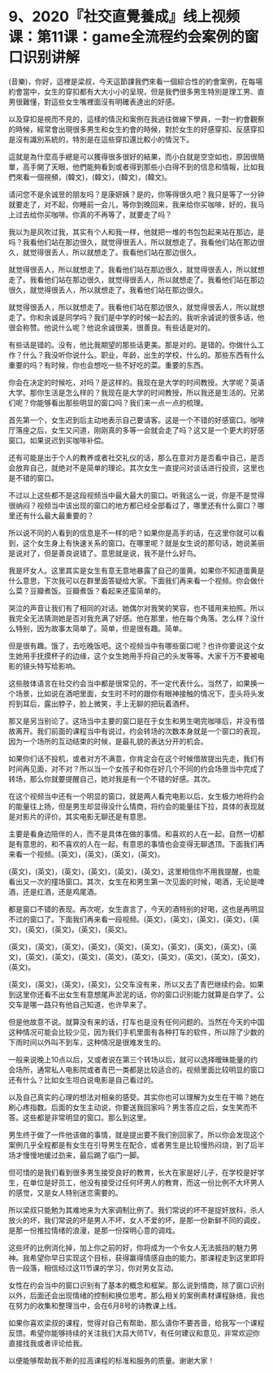 # 9、2020『社交直覺養成』线上视频课：第11课：game全流程约会案例的窗口识别讲解

(音樂)，你好，這裡是梁叔，今天這節課我們來看一個綜合性的約會案例，在每場約會當中，女生的穿扣都有大大小小的呈現，但是我們很多男生特別是理工男、直男很難懂，對這些女生嘴裡面沒有明確表達出的好感。

以及穿扣是視而不見的，這樣的情況和案例在我過往做線下學員，一對一約會觀察的時候，經常會出現很多男生和女生約會的時候，對於女生的好感穿扣、反感穿扣是沒有識別系統的，特別是在這些穿扣還比較小的情況下。

這就是為什麼高手總是可以獲得很多很好的結果，而小白就是空空如也，原因很簡單，高手開了天眼，他們能夠看到或者得到那些小白得不到的信息和情報，比如我們來看一個視頻，(韓文)，(韓文)，(韓文)，(韓文)。

请问您不是余诚昱的朋友吗？是康妍姨？是的，你等得很久吧？我只是等了一分钟就要走了，对不起，你睡前一会儿，等你到晚回来，我来给你买咖啡，好的，我马上过去给你买咖啡。你真的不再等了，就要走了吗？

我以为是风吹过我，其实有个人和我一样，他就把一堆的书包包起来站在那边，是吗？我看他们站在那边很久，就觉得很丢人，所以就想走了。我看他们站在那边很久，就觉得很丢人，所以就想走了。我看他们站在那边很久。

就觉得很丢人，所以就想走了。我看他们站在那边很久，就觉得很丢人，所以就想走了。我看他们站在那边很久，就觉得很丢人，所以就想走了。我看他们站在那边很久，就觉得很丢人，所以就想走了。我看他们站在那边很久。

就觉得很丢人，所以就想走了。我看他们站在那边很久，就觉得很丢人，所以就想走了。你和余诚是同学吗？我们是中学的时候一起去的。我听余诚说的很多话，他很会称赞。他说什么呢？他说余诚很美，很善良。有些话是对的。

有些话是错的。没有，他比我期望的那些话更美。那是对的。是错的。你做什么工作？什么？我没听你说什么。职业，年龄，出生的学校，什么的。那些东西有什么重要的吗？有时候，你也会想吃一些不好吃的菜。重要的东西。

你会在决定的时候吃，对吗？是这样的。我现在是大学的时间教授。大学呢？英语大学。那你生活是怎么样的？我现在是大学的时间教授，所以我还是生活的。兄弟们呢？你能够看出那些明显的窗口吗？我们来一点一点的梳理。

首先第一个，女生迟到后主动地表示自己要请客。这是一个不错的好感窗口。咖啡厅落座之后，女生又问道，刚刚真的多等一会就会走了吗？这又是一个更大的好感窗口。如果说迟到买咖啡补偿。

还有可能是出于个人的教养或者社交礼仪的话，那么在意对方是否看中自己，是否会放弃自己，就绝对不是简单的理论。其次女生一直提问对谈话进行投资，这里也是不错的窗口。

不过以上这些都不是这段视频当中最大最大的窗口。听我这么一说，你是不是觉得很纳闷？视频当中该出现的窗口的地方都已经全部看过了，哪里还有什么窗口？哪里还有什么最大最重要的？

所以说不同的人看到的信息是不一样的吧？如果你是高手的话，在这里你就可以看到，这个女生身上有快速关系的窗口。在哪里呢？就是女生说的那句话，她说美丽是说对了，但是善良说错了。意思就是说，我不是什么好鸟。

我是坏女人。这里其实是女生有意无意地暴露了自己的蛋黄。如果你不知道蛋黄是什么意思，下次我可以在群里面答疑给大家。下面我们再来看一个视频。你会做什么菜？豆瓣煮饭。豆瓣煮饭？看起来还蛮简单的。

哭泣的声音让我们有了相同的对话。她偶尔对我笑的笑容，也不错用来拍照。所以我完全无法猜测她是否对我充满了好感。他在那里，他在每个角落。怎么样？没什么特别，因为故事太简单了。简单，但是很有趣。简单。

但是很有趣。饿了，去吃晚饭吧。这个视频当中有哪些窗口呢？也许你要说这个女生她用手抚摸杯子的边缘，这个女生她用手捋自己的头发等等。大家千万不要被电影的镜头特写给影响。

这些肢体语言在社交约会当中都是很常见的，不一定代表什么。当然了，如果换一个场景，比如说在酒吧里面，女生时不时的跟你有眼神接触的情况下，歪头将头发捋到耳后，露出脖子，脸上微笑，手上无聊的把玩着酒杯。

那又是另当别论了。这场当中主要的窗口是在于女生和男生喝完咖啡后，并没有借故离开。我们前面的课程当中有说过，约会转场的次数本身就是一个窗口的表现，因为一个场所的互动结束的时候，是最礼貌的表达分开的机会。

如果你们话不投机，或者对方不满意，你肯定会在这个时候借故提出先走，我们有时间再见面，对不对？所以当一个女孩子和你在好几个不同的约会场景当中完成了转场，那么你就要提醒自己，她对我是有一个不错的好感。其次。

在这个视频当中还有一个明显的窗口，就是两人看完电影以后，女生极力地将约会的能量往上扬，但是男生却显得没什么情商，将约会的能量往下拉，具体的表现就是对影片的评价。其实电影无聊还是有意思。

主要是看身边陪伴的人，而不是具体在做的事情。和喜欢的人在一起，自然一切都是有意思的，和不喜欢的人在一起，有意思的事情也会变得无聊透顶。下面我们再来看一个视频。(英文)，(英文)，(英文)，(英文)。

(英文)，(英文)，(英文)，(英文)，(英文)，(英文)，这里相信你不用我提醒，也能看出又一次的撞场窗口。其次，女生在和男生第一次见面的时候，喝酒，无论是啤酒，还是红酒，还是鸡尾酒。

都是窗口不错的表现。再次呢，女生直言了，今天的酒特别的好喝，这也是再明显不过的窗口了。下面我们再来看一段视频。(英文)，(英文)，(英文)，(英文)，(英文)，(英文)，(英文)，(英文)，(英文)。

(英文)，(英文)，(英文)，(英文)，(英文)，(英文)，(英文)，(英文)，(英文)，(英文)，(英文)，(英文)，(英文)，(英文)，(英文)，(英文)，(英文)，(英文)，(英文)，(英文)。

(英文)，(英文)，(英文)，(英文)，公交车没有来，所以又去了青巴继续约会。如果到这里你还看不出女生有意想尾声淤泥的话，你的窗口识别能力就算是白学了。公交车是哪一路只有他自己知道，也许早来了。

但是他故意不说。就算没有来的话，打车也是没有任何问题的。当然在今天的中国这种情况可能会比较少见，因为我们手机里面有各种打车的软件，所以除了少数的下雨时间以外叫不到车，这种情况是很难发生的。

一般来说晚上10点以后，又或者说在第三个转场以后，就可以选择暧昧能量的约会场所，通常私人电影院或者青巴一类都是比较适合的。视频里面比较明显的窗口还有什么？比如女生坦白说电影是自己看过的。

以及自己真实的心理的想法对相亲的感受。其实你也可以理解为女生在干嘛？她在刷心疼指数。后面的女生主动说，你要送我回家吗？男生答应之后，女生笑而不答。这些都是非常明显的窗口。那么到这里。

男生终于做了一件他该做的事情，就是提出要不我们别回家了。所以你会发现这个案例几乎全程都是有女生在引导男生在配合，或者男生是比较慢热闷烧，到了后半场才慢慢地缓过劲来，最后踢了临门一脚。

但可惜的是我们看到很多男生接受良好的教育，长大在家是好儿子，在学校是好学生，在单位是好员工，他没有接受过任何坏男人的教育，而这一份比例不大坏男人的感觉，又是女人特别迷恋需要的。

所以梁叔只能勉为其难地来为大家调制比例了。我们常说的坏不是捉奸放科，杀人放火的坏，我们常说的坏是男人不坏，女人不爱的坏，是那一份新鲜不同的调皮，是那一份推拉情绪的浪漫，是那一份探明心意的调戏。

这些坏的比例消化掉，加上你之前的好，你将成为一个令女人无法抵挡的魅力男神。我希望你早日实现这个目标，获得赢得情感自由的能力。那课程走到这里即将告一段落，相信经过这11节课的学习，你对男女互动。

女性在约会当中的窗口识别有了基本的概念和框架。那么说到情商，除了窗口识别以外，后面还会出现情绪的控制和换位思考。那么相关的案例素材课程脉络，我也在努力的收集和整理当中，会在6月8号的诗教课上线。

如果你喜欢梁叔的课程，觉得对自己有帮助，那么请你不要吝啬，给我写一个课程反馈。希望你能够持续的关注我们大蒜大师TV，有任何建议和意见，非常欢迎你直接找我或者评论给我。

以便能够帮助我不断的拉高课程的标准和服务的质量。谢谢大家！